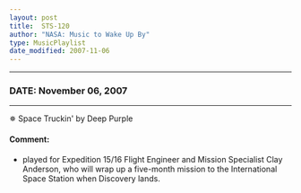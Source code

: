 ```yaml
---
layout: post
title:  STS-120
author: "NASA: Music to Wake Up By"
type: MusicPlaylist
date_modified: 2007-11-06
---
```


----
### DATE: November 06, 2007
----
✵ Space Truckin' by Deep Purple

#### Comment:
* played for Expedition 15/16 Flight Engineer and Mission Specialist Clay Anderson, who will wrap up a five-month mission to the International Space Station when Discovery lands.
